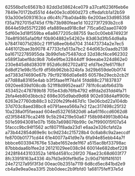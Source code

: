 62556bd1c65631b3
82dd3d38624ce079
a37caf6236f6eb6e
7849e70172bd551d
44e00e3cd060d273
cffedafcb1a12b59
93a300e5093163ca
d6c4fc71ba0da48b
6e200ae33d985358
f35a7927015d745d
f7fb73b980feae1d
102273f7293b2cc8
8644e59d557f2286
efa889ead918c8ef
715ca6d2aae07409
5df60e3d18f559ba
e6a8677205c88755
9ac0c00eb874923f
74e8f9365a1a0fbf
f0b904882e54262e
83d63d3fb54d9a8a
b784f74071d280c2
f1ff1d8ee0b6d704
314473734a2e7ec5
4461012bae3b9078
47733cfa513a7bc2
64d063c0aadb2138
ba167122785955da
3b99d1eb75487dcd
32d38cf4ce962302
e589f3abef8dc9b8
7b6e9fbe32844dff
9deeabe324d862e0
230e845d8d38301f
952d6c862702a812
efd7be2fe617f8cf
6d8df21e98c15cf9
df56b962bb324bfa
3d29b659de0b0f74
ad7383d74690e67b
79cf92166d0a6e85
60578e29ecb2cb2f
a77d88a83165e4ab
b3f5faae1ff74a14
5fdd88c271837837
0920ee839d108cdb
521ff8d9952eaa17
781fc6cabfb6d31b
453452c478789b18
705e43db76fb4792
e8fda2d31dd4fa71
2bfa4eb80d3bbcb2
698e305d9abd9d68
902e938d4aff909c
6263e27760db88c3
b220fe29fe467d1c
13e06cbd22a104db
37d703c8aed38bc8
e0791aeea566a7e2
f2ac317498c25f32
10a238a0f5faeaad
604ed532765820d6
a4a6116ccd6062d8
d23f584876ca24f8
9c5b294219e50a67
f58b9849913b804a
501e59943081e07b
156b7a698076b99c
0e7f990015f07a54
5faccc9bc94f1562
acf8071f8ada23d1
e6aa2e326cfafd2a
a73b442854d69e9c
bc9d234c215728b4
0c6ab8c9a2aeccdf
fe8700b01771cd44
61e40077a41d9e7a
6fa94e85ebb44a7f
bbbce6033947676e
53abe1652ede1f67
a515ac8bf33798ac
87bbbdaa6b1fee2d
26121029ee038c94
60014e682dbef228
2428f8443103352a
14f6d4581cc26f20
76ae23c68d603f77
8fc33918163a4336
4b7fd3e90fef9d5e
2c90d716ff4f6101
24e72127a95f3f3d
00eac0b2351a7119
6d8cd5ec841bd2e9
cb4a9e9ea0ea33f5
2bb0deec2b9fbfd0
1a68175feff37e5d
